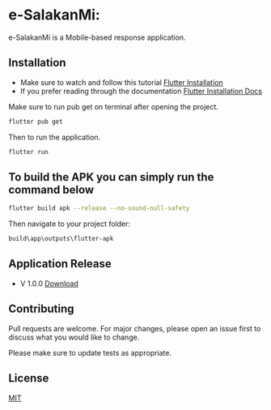 # e-SalakanMi: 
 
 e-SalakanMi is a Mobile-based response application.


## Installation
- Make sure to watch and follow this tutorial [Flutter Installation](https://www.youtube.com/watch?v=Z2ugnpCQuyw)
- If you prefer reading through the documentation [Flutter Installation Docs](https://docs.flutter.dev/get-started/editor)


Make sure to run pub get on terminal after opening the project.

```bash
flutter pub get
```

Then to run the application.

```bash
flutter run
```


## To build the APK you can simply run the command below  
```bash
flutter build apk --release --no-sound-null-safety
```
Then navigate to your project folder:
```bash
build\app\outputs\flutter-apk
```


## Application Release
- V 1.0.0 [Download](https://drive.google.com/file/d/1mt4qYgisqEDkZ7Arb7cdH1lGY5LgpmsL/view?usp=sharing)


## Contributing
Pull requests are welcome. For major changes, please open an issue first to discuss what you would like to change.

Please make sure to update tests as appropriate.

## License
[MIT](https://choosealicense.com/licenses/mit/)

